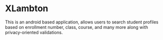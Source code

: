 # XLambton
This is an android based application, allows users to search student profiles based on enrollment number, class, course, and many more along with privacy-oriented validations. 
